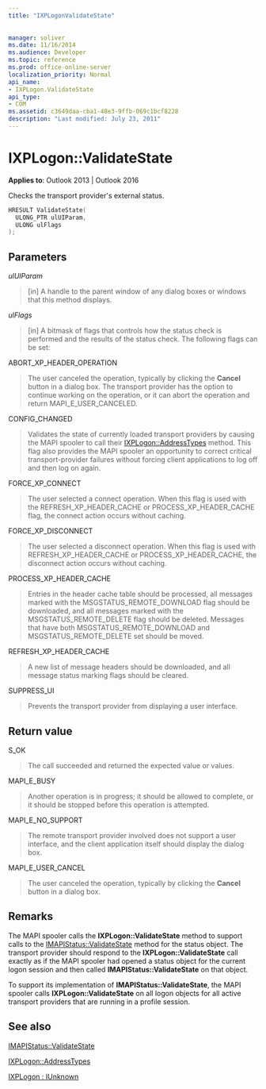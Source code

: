 ```yaml
---
title: "IXPLogonValidateState"
 
 
manager: soliver
ms.date: 11/16/2014
ms.audience: Developer
ms.topic: reference
ms.prod: office-online-server
localization_priority: Normal
api_name:
- IXPLogon.ValidateState
api_type:
- COM
ms.assetid: c3649daa-cba1-48e3-9ffb-069c1bcf8228
description: "Last modified: July 23, 2011"
---
```


# IXPLogon::ValidateState

  
  
**Applies to**: Outlook 2013 | Outlook 2016 
  
Checks the transport provider's external status. 
  
```cpp
HRESULT ValidateState(
  ULONG_PTR ulUIParam,
  ULONG ulFlags
);
```

## Parameters

 _ulUIParam_
  
> [in] A handle to the parent window of any dialog boxes or windows that this method displays.
    
 _ulFlags_
  
> [in] A bitmask of flags that controls how the status check is performed and the results of the status check. The following flags can be set:
    
ABORT_XP_HEADER_OPERATION 
  
> The user canceled the operation, typically by clicking the **Cancel** button in a dialog box. The transport provider has the option to continue working on the operation, or it can abort the operation and return MAPI_E_USER_CANCELED. 
    
CONFIG_CHANGED 
  
> Validates the state of currently loaded transport providers by causing the MAPI spooler to call their [IXPLogon::AddressTypes](ixplogon-addresstypes.md) method. This flag also provides the MAPI spooler an opportunity to correct critical transport-provider failures without forcing client applications to log off and then log on again. 
    
FORCE_XP_CONNECT 
  
> The user selected a connect operation. When this flag is used with the REFRESH_XP_HEADER_CACHE or PROCESS_XP_HEADER_CACHE flag, the connect action occurs without caching.
    
FORCE_XP_DISCONNECT 
  
> The user selected a disconnect operation. When this flag is used with REFRESH_XP_HEADER_CACHE or PROCESS_XP_HEADER_CACHE, the disconnect action occurs without caching.
    
PROCESS_XP_HEADER_CACHE 
  
> Entries in the header cache table should be processed, all messages marked with the MSGSTATUS_REMOTE_DOWNLOAD flag should be downloaded, and all messages marked with the MSGSTATUS_REMOTE_DELETE flag should be deleted. Messages that have both MSGSTATUS_REMOTE_DOWNLOAD and MSGSTATUS_REMOTE_DELETE set should be moved.
    
REFRESH_XP_HEADER_CACHE 
  
> A new list of message headers should be downloaded, and all message status marking flags should be cleared.
    
SUPPRESS_UI 
  
> Prevents the transport provider from displaying a user interface.
    
## Return value

S_OK 
  
> The call succeeded and returned the expected value or values.
    
MAPI_E_BUSY 
  
> Another operation is in progress; it should be allowed to complete, or it should be stopped before this operation is attempted.
    
MAPI_E_NO_SUPPORT 
  
> The remote transport provider involved does not support a user interface, and the client application itself should display the dialog box.
    
MAPI_E_USER_CANCEL 
  
> The user canceled the operation, typically by clicking the **Cancel** button in a dialog box. 
    
## Remarks

The MAPI spooler calls the **IXPLogon::ValidateState** method to support calls to the [IMAPIStatus::ValidateState](imapistatus-validatestate.md) method for the status object. The transport provider should respond to the **IXPLogon::ValidateState** call exactly as if the MAPI spooler had opened a status object for the current logon session and then called **IMAPIStatus::ValidateState** on that object. 
  
To support its implementation of **IMAPIStatus::ValidateState**, the MAPI spooler calls **IXPLogon::ValidateState** on all logon objects for all active transport providers that are running in a profile session. 
  
## See also



[IMAPIStatus::ValidateState](imapistatus-validatestate.md)
  
[IXPLogon::AddressTypes](ixplogon-addresstypes.md)
  
[IXPLogon : IUnknown](ixplogoniunknown.md)

